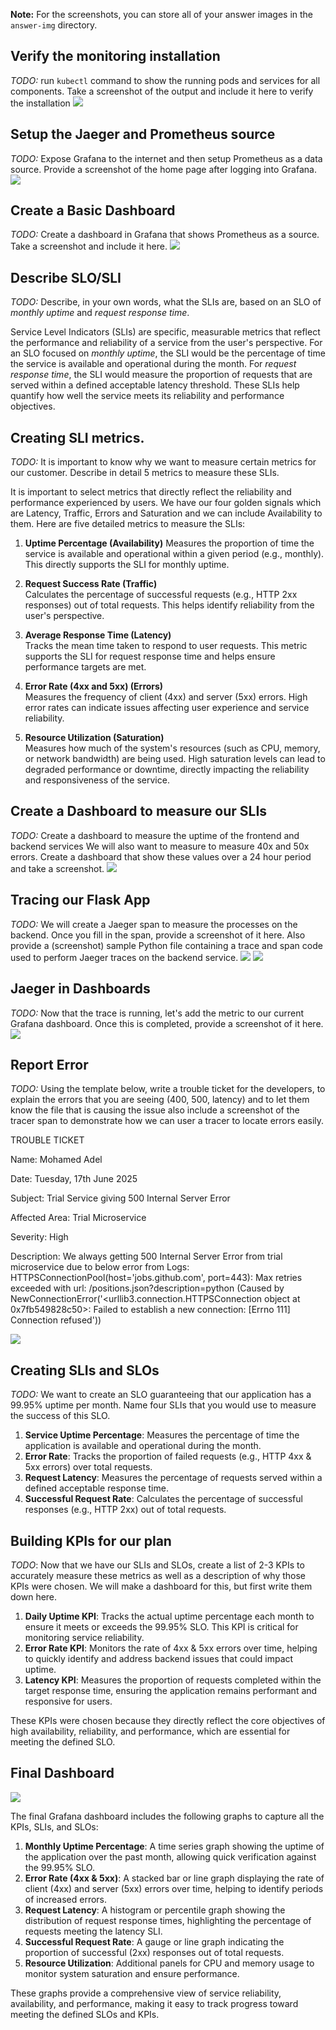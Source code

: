 **Note:** For the screenshots, you can store all of your answer images in the `answer-img` directory.

## Verify the monitoring installation

*TODO:* run `kubectl` command to show the running pods and services for all components. Take a screenshot of the output and include it here to verify the installation
![](/Project_Starter_Files-Building_a_Metrics_Dashboard/answer-img/installation.PNG)

## Setup the Jaeger and Prometheus source
*TODO:* Expose Grafana to the internet and then setup Prometheus as a data source. Provide a screenshot of the home page after logging into Grafana.
![](/Project_Starter_Files-Building_a_Metrics_Dashboard/answer-img/Grafana.PNG)

## Create a Basic Dashboard
*TODO:* Create a dashboard in Grafana that shows Prometheus as a source. Take a screenshot and include it here.
![](/Project_Starter_Files-Building_a_Metrics_Dashboard/answer-img/Basic_Dashboard.PNG)

## Describe SLO/SLI
*TODO:* Describe, in your own words, what the SLIs are, based on an SLO of *monthly uptime* and *request response time*.

Service Level Indicators (SLIs) are specific, measurable metrics that reflect the performance and reliability of a service from the user's perspective. For an SLO focused on *monthly uptime*, the SLI would be the percentage of time the service is available and operational during the month. For *request response time*, the SLI would measure the proportion of requests that are served within a defined acceptable latency threshold. These SLIs help quantify how well the service meets its reliability and performance objectives.

## Creating SLI metrics.
*TODO:* It is important to know why we want to measure certain metrics for our customer. Describe in detail 5 metrics to measure these SLIs. 

It is important to select metrics that directly reflect the reliability and performance experienced by users. We have our four golden signals which are Latency, Traffic, Errors and Saturation and we can include Availability to them. Here are five detailed metrics to measure the SLIs:

1. **Uptime Percentage (Availability)**
    Measures the proportion of time the service is available and operational within a given period (e.g., monthly). This directly supports the SLI for monthly uptime.

2. **Request Success Rate (Traffic)**  
    Calculates the percentage of successful requests (e.g., HTTP 2xx responses) out of total requests. This helps identify reliability from the user's perspective.

3. **Average Response Time (Latency)**  
    Tracks the mean time taken to respond to user requests. This metric supports the SLI for request response time and helps ensure performance targets are met.

4. **Error Rate (4xx and 5xx) (Errors)**  
    Measures the frequency of client (4xx) and server (5xx) errors. High error rates can indicate issues affecting user experience and service reliability.

5. **Resource Utilization (Saturation)**  
    Measures how much of the system's resources (such as CPU, memory, or network bandwidth) are being used. High saturation levels can lead to degraded performance or downtime, directly impacting the reliability and responsiveness of the service.

## Create a Dashboard to measure our SLIs
*TODO:* Create a dashboard to measure the uptime of the frontend and backend services We will also want to measure to measure 40x and 50x errors. Create a dashboard that show these values over a 24 hour period and take a screenshot.
![](/Project_Starter_Files-Building_a_Metrics_Dashboard/answer-img/SLI_Dashboard.PNG)

## Tracing our Flask App
*TODO:*  We will create a Jaeger span to measure the processes on the backend. Once you fill in the span, provide a screenshot of it here. Also provide a (screenshot) sample Python file containing a trace and span code used to perform Jaeger traces on the backend service.
![](/Project_Starter_Files-Building_a_Metrics_Dashboard/answer-img/Jaeger.PNG)
![](/Project_Starter_Files-Building_a_Metrics_Dashboard/answer-img/Span.PNG)

## Jaeger in Dashboards
*TODO:* Now that the trace is running, let's add the metric to our current Grafana dashboard. Once this is completed, provide a screenshot of it here.
![](/Project_Starter_Files-Building_a_Metrics_Dashboard/answer-img/Jaeger_Dashboard.PNG)

## Report Error
*TODO:* Using the template below, write a trouble ticket for the developers, to explain the errors that you are seeing (400, 500, latency) and to let them know the file that is causing the issue also include a screenshot of the tracer span to demonstrate how we can user a tracer to locate errors easily.

TROUBLE TICKET

Name: Mohamed Adel

Date: Tuesday, 17th June 2025

Subject: Trial Service giving 500 Internal Server Error

Affected Area: Trial Microservice

Severity: High

Description:
We always getting 500 Internal Server Error from trial microservice due to below error from Logs:
HTTPSConnectionPool(host='jobs.github.com', port=443): Max retries exceeded with url: /positions.json?description=python (Caused by NewConnectionError('<urllib3.connection.HTTPSConnection object at 0x7fb549828c50>: Failed to establish a new connection: [Errno 111] Connection refused'))

![](/Project_Starter_Files-Building_a_Metrics_Dashboard/answer-img/Trace-Error.PNG)

## Creating SLIs and SLOs
*TODO:* We want to create an SLO guaranteeing that our application has a 99.95% uptime per month. Name four SLIs that you would use to measure the success of this SLO.

1. **Service Uptime Percentage**: Measures the percentage of time the application is available and operational during the month.
2. **Error Rate**: Tracks the proportion of failed requests (e.g., HTTP 4xx & 5xx errors) over total requests.
3. **Request Latency**: Measures the percentage of requests served within a defined acceptable response time.
4. **Successful Request Rate**: Calculates the percentage of successful responses (e.g., HTTP 2xx) out of total requests.

## Building KPIs for our plan
*TODO*: Now that we have our SLIs and SLOs, create a list of 2-3 KPIs to accurately measure these metrics as well as a description of why those KPIs were chosen. We will make a dashboard for this, but first write them down here.

1. **Daily Uptime KPI**: Tracks the actual uptime percentage each month to ensure it meets or exceeds the 99.95% SLO. This KPI is critical for monitoring service reliability.
2. **Error Rate KPI**: Monitors the rate of 4xx & 5xx errors over time, helping to quickly identify and address backend issues that could impact uptime.
3. **Latency KPI**: Measures the proportion of requests completed within the target response time, ensuring the application remains performant and responsive for users.

These KPIs were chosen because they directly reflect the core objectives of high availability, reliability, and performance, which are essential for meeting the defined SLO.

## Final Dashboard
![](/Project_Starter_Files-Building_a_Metrics_Dashboard/answer-img/Final_Dashboard.PNG)

The final Grafana dashboard includes the following graphs to capture all the KPIs, SLIs, and SLOs:

1. **Monthly Uptime Percentage**: A time series graph showing the uptime of the application over the past month, allowing quick verification against the 99.95% SLO.
2. **Error Rate (4xx & 5xx)**: A stacked bar or line graph displaying the rate of client (4xx) and server (5xx) errors over time, helping to identify periods of increased errors.
3. **Request Latency**: A histogram or percentile graph showing the distribution of request response times, highlighting the percentage of requests meeting the latency SLI.
4. **Successful Request Rate**: A gauge or line graph indicating the proportion of successful (2xx) responses out of total requests.
5. **Resource Utilization**: Additional panels for CPU and memory usage to monitor system saturation and ensure performance.

These graphs provide a comprehensive view of service reliability, availability, and performance, making it easy to track progress toward meeting the defined SLOs and KPIs.
